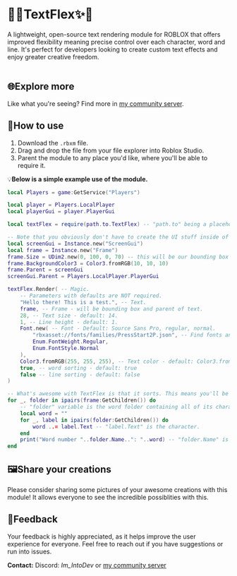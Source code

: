 # 🎨✨TextFlex✨🎨
A lightweight, open-source text rendering module for ROBLOX that offers improved flexibility meaning precise control over each character, word and line. It's perfect for developers looking to create custom text effects and enjoy greater creative freedom.
<br><br/>

## 🌐Explore more
Like what you're seeing? Find more in [my community server](https://discord.gg/R9hp2vbpP5).

## 🚀How to use
1. Download the `.rbxm` file.
2. Drag and drop the file from your file explorer into Roblox Studio.
3. Parent the module to any place you'd like, where you'll be able to require it.

💡**Below is a simple example use of the module.**
```lua
local Players = game:GetService("Players")

local player = Players.LocalPlayer
local playerGui = player.PlayerGui

local textFlex = require(path.to.TextFlex) -- "path.to" being a placeholder.

-- Note that you obviously don't have to create the UI stuff inside of a script. It can be premade in the editor, which is optimal anyways.
local screenGui = Instance.new("ScreenGui")
local frame = Instance.new("Frame")
frame.Size = UDim2.new(0, 100, 0, 70) -- this will be our bounding box size of the text.
frame.BackgroundColor3 = Color3.fromRGB(10, 10, 10)
frame.Parent = screenGui
screenGui.Parent = Players.LocalPlayer.PlayerGui

textFlex.Render( -- Magic.
	-- Parameters with defaults are NOT required.
	"Hello there! This is a test.", -- Text.
	frame, -- Frame - will be bounding box and parent of text.
	28, -- Text size - default: 14.
	1, -- Line height - default: 1.
	Font.new( -- Font - Default: Source Sans Pro, regular, normal.
		"rbxasset://fonts/families/PressStart2P.json", -- Find fonts and their urls at https://create.roblox.com/docs/reference/engine/datatypes/Font.
		Enum.FontWeight.Regular,
		Enum.FontStyle.Normal
	),
	Color3.fromRGB(255, 255, 255), -- Text color - default: Color3.fromRGB(0, 0, 0).
	true, -- word sorting - default: true
	false -- line sorting - default: false
)

-- What's awesome with TextFlex is that it sorts. This means you'll be able to access and individually modify every character, word and line. In this case we only turned on word sorting.
for _, folder in ipairs(frame:GetChildren()) do
	-- "folder" variable is the word folder containing all of its characters.
	local word = ""
	for _, label in ipairs(folder:GetChildren()) do
		word ..= label.Text -- "label.Text" is the character.
	end
	print("Word number "..folder.Name..": "..word) -- "folder.Name" is the index of the word - this means you can access specific words by looking for the index: frame[tostring(index_here)].
end
```

## 🖼️Share your creations
Please consider sharing some pictures of your awesome creations with this module! It allows everyone to see the incredible possiblities with this.

## 💬Feedback
Your feedback is highly appreciated, as it helps improve the user experience for everyone. Feel free to reach out if you have suggestions or run into issues.

**Contact:** Discord: *Im_IntoDev* or [my community server](https://discord.gg/R9hp2vbpP5)
